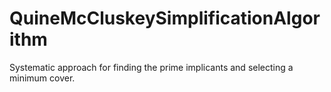 # QuineMcCluskeySimplificationAlgorithm
Systematic approach for finding the prime implicants and selecting a minimum cover.
